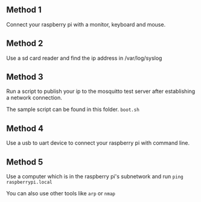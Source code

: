 ## Method 1

Connect your raspberry pi with a monitor, keyboard and mouse.



## Method 2

Use a sd card reader and find the ip address in /var/log/syslog



## Method 3

Run a script to publish your ip to the mosquitto test server after establishing a network connection. 

The sample script can be found in this folder. `boot.sh`



## Method 4

Use a usb to uart device to connect your raspberry pi with command line. 



## Method 5

Use a computer which is in the raspberry pi's subnetwork and run `ping raspberrypi.local`

You can also use other tools like `arp` or `nmap`